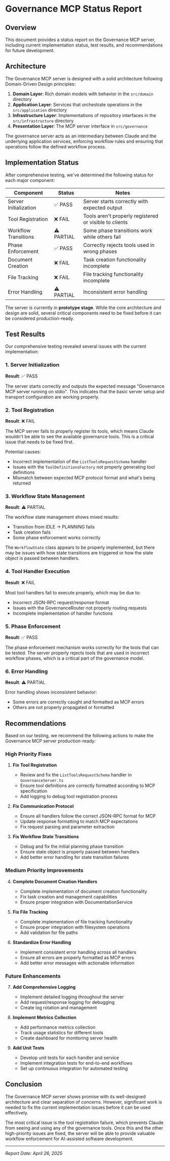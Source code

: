 # Governance MCP Status Report

## Overview

This document provides a status report on the Governance MCP server, including current implementation status, test results, and recommendations for future development.

## Architecture 

The Governance MCP server is designed with a solid architecture following Domain-Driven Design principles:

1. **Domain Layer**: Rich domain models with behavior in the `src/domain` directory
2. **Application Layer**: Services that orchestrate operations in the `src/application` directory
3. **Infrastructure Layer**: Implementations of repository interfaces in the `src/infrastructure` directory
4. **Presentation Layer**: The MCP server interface in `src/governance` 

The governance server acts as an intermediary between Claude and the underlying application services, enforcing workflow rules and ensuring that operations follow the defined workflow process.

## Implementation Status

After comprehensive testing, we've determined the following status for each major component:

| Component | Status | Notes |
|-----------|--------|-------|
| Server Initialization | ✅ PASS | Server starts correctly with expected output |
| Tool Registration | ❌ FAIL | Tools aren't properly registered or visible to clients |
| Workflow Transitions | ⚠️ PARTIAL | Some phase transitions work while others fail |
| Phase Enforcement | ✅ PASS | Correctly rejects tools used in wrong phases |
| Document Creation | ❌ FAIL | Task creation functionality incomplete |
| File Tracking | ❌ FAIL | File tracking functionality incomplete |
| Error Handling | ⚠️ PARTIAL | Inconsistent error handling |

The server is currently in **prototype stage**. While the core architecture and design are solid, several critical components need to be fixed before it can be considered production-ready.

## Test Results

Our comprehensive testing revealed several issues with the current implementation:

### 1. Server Initialization

**Result**: ✅ PASS

The server starts correctly and outputs the expected message "Governance MCP server running on stdio". This indicates that the basic server setup and transport configuration are working properly.

### 2. Tool Registration

**Result**: ❌ FAIL

The MCP server fails to properly register its tools, which means Claude wouldn't be able to see the available governance tools. This is a critical issue that needs to be fixed first.

Potential causes:
- Incorrect implementation of the `ListToolsRequestSchema` handler
- Issues with the `ToolDefinitionsFactory` not properly generating tool definitions
- Mismatch between expected MCP protocol format and what's being returned

### 3. Workflow State Management

**Result**: ⚠️ PARTIAL

The workflow state management shows mixed results:
- Transition from IDLE → PLANNING fails
- Task creation fails
- Some phase enforcement works correctly

The `WorkflowState` class appears to be properly implemented, but there may be issues with how state transitions are triggered or how the state object is passed between handlers.

### 4. Tool Handler Execution

**Result**: ❌ FAIL

Most tool handlers fail to execute properly, which may be due to:
- Incorrect JSON-RPC request/response format
- Issues with the GovernanceRouter not properly routing requests
- Incomplete implementation of handler functions

### 5. Phase Enforcement

**Result**: ✅ PASS

The phase enforcement mechanism works correctly for the tools that can be tested. The server properly rejects tools that are used in incorrect workflow phases, which is a critical part of the governance model.

### 6. Error Handling

**Result**: ⚠️ PARTIAL

Error handling shows inconsistent behavior:
- Some errors are correctly caught and formatted as MCP errors
- Others are not properly propagated or formatted

## Recommendations

Based on our testing, we recommend the following actions to make the Governance MCP server production-ready:

### High Priority Fixes

1. **Fix Tool Registration**
   - Review and fix the `ListToolsRequestSchema` handler in `GovernanceServer.ts`
   - Ensure tool definitions are correctly formatted according to MCP specification
   - Add logging to debug tool registration process

2. **Fix Communication Protocol**
   - Ensure all handlers follow the correct JSON-RPC format for MCP
   - Update response formatting to match MCP expectations
   - Fix request parsing and parameter extraction

3. **Fix Workflow State Transitions**
   - Debug and fix the initial planning phase transition
   - Ensure state object is properly passed between handlers
   - Add better error handling for state transition failures

### Medium Priority Improvements

4. **Complete Document Creation Handlers**
   - Complete implementation of document creation functionality
   - Fix task creation and management capabilities
   - Ensure proper integration with DocumentationService

5. **Fix File Tracking**
   - Complete implementation of file tracking functionality
   - Ensure proper integration with filesystem operations
   - Add validation for file paths

6. **Standardize Error Handling**
   - Implement consistent error handling across all handlers
   - Ensure all errors are properly formatted as MCP errors
   - Add better error messages with actionable information

### Future Enhancements

7. **Add Comprehensive Logging**
   - Implement detailed logging throughout the server
   - Add request/response logging for debugging
   - Create log rotation and management

8. **Implement Metrics Collection**
   - Add performance metrics collection
   - Track usage statistics for different tools
   - Create dashboard for monitoring server health

9. **Add Unit Tests**
   - Develop unit tests for each handler and service
   - Implement integration tests for end-to-end workflows
   - Set up continuous integration for automated testing

## Conclusion

The Governance MCP server shows promise with its well-designed architecture and clear separation of concerns. However, significant work is needed to fix the current implementation issues before it can be used effectively.

The most critical issue is the tool registration failure, which prevents Claude from seeing and using any of the governance tools. Once this and the other high-priority issues are fixed, the server will be able to provide valuable workflow enforcement for AI-assisted software development.

---

*Report Date: April 26, 2025*